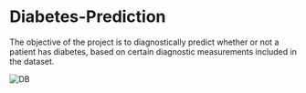 # Diabetes-Prediction
The objective of the project is to diagnostically predict whether or not a patient has diabetes, based on certain diagnostic measurements included in the dataset.

![DB](https://user-images.githubusercontent.com/95484368/158066021-806bc9d6-101f-466a-a9fd-ebf9ae23616b.jpg)

